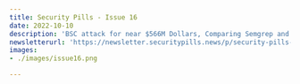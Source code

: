 ```yaml
---
title: Security Pills - Issue 16
date: 2022-10-10
description: 'BSC attack for near $566M Dollars, Comparing Semgrep and CodeQL, Spoof Tokens on Ethereum'
newsletterurl: 'https://newsletter.securitypills.news/p/security-pills-issue-16'
images: 
- ./images/issue16.png

--- 
```



